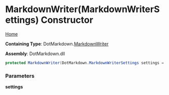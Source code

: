 # MarkdownWriter\(MarkdownWriterSettings\) Constructor

[Home](../../../README.md)

**Containing Type**: DotMarkdown\.[MarkdownWriter](../README.md)

**Assembly**: DotMarkdown\.dll

```csharp
protected MarkdownWriter(DotMarkdown.MarkdownWriterSettings settings = null)
```

### Parameters

**settings**